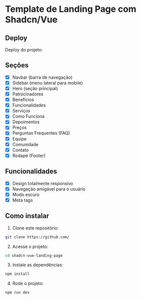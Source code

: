 # Template de Landing Page com Shadcn/Vue

## Deploy
Deploy do projeto: 

## Seções

- [x] Navbar (barra de navegação)
- [x] Sidebar (menu lateral para mobile)
- [x] Hero (seção principal)
- [x] Patrocinadores
- [x] Benefícios
- [x] Funcionalidades
- [x] Serviços
- [x] Como Funciona
- [x] Depoimentos
- [x] Preços
- [x] Perguntas Frequentes (FAQ)
- [x] Equipe
- [x] Comunidade
- [x] Contato
- [x] Rodapé (Footer)

## Funcionalidades

- [x] Design totalmente responsivo
- [x] Navegação amigável para o usuário
- [x] Modo escuro
- [x] Meta tags

## Como instalar

1. Clone este repositório:

```bash
git clone https://github.com/
```

2. Acesse o projeto:

```bash
cd shadcn-vue-landing-page
```

3. Instale as dependências:

```bash
npm install
```

4. Rode o projeto:

```bash
npm run dev
```